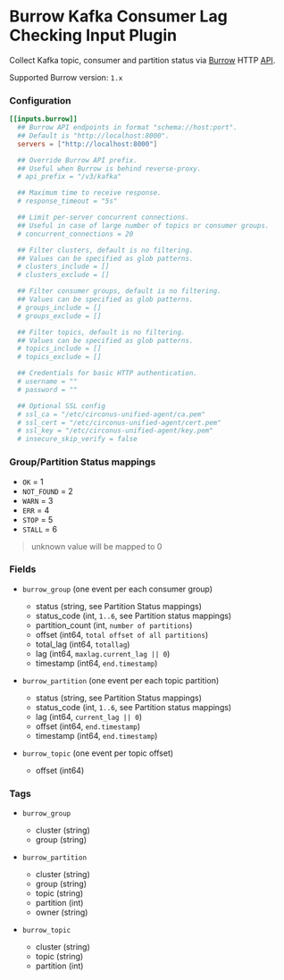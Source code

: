 # Burrow Kafka Consumer Lag Checking Input Plugin

Collect Kafka topic, consumer and partition status
via [Burrow](https://github.com/linkedin/Burrow) HTTP [API](https://github.com/linkedin/Burrow/wiki/HTTP-Endpoint).

Supported Burrow version: `1.x`

### Configuration

```toml
[[inputs.burrow]]
  ## Burrow API endpoints in format "schema://host:port".
  ## Default is "http://localhost:8000".
  servers = ["http://localhost:8000"]

  ## Override Burrow API prefix.
  ## Useful when Burrow is behind reverse-proxy.
  # api_prefix = "/v3/kafka"

  ## Maximum time to receive response.
  # response_timeout = "5s"

  ## Limit per-server concurrent connections.
  ## Useful in case of large number of topics or consumer groups.
  # concurrent_connections = 20

  ## Filter clusters, default is no filtering.
  ## Values can be specified as glob patterns.
  # clusters_include = []
  # clusters_exclude = []

  ## Filter consumer groups, default is no filtering.
  ## Values can be specified as glob patterns.
  # groups_include = []
  # groups_exclude = []

  ## Filter topics, default is no filtering.
  ## Values can be specified as glob patterns.
  # topics_include = []
  # topics_exclude = []

  ## Credentials for basic HTTP authentication.
  # username = ""
  # password = ""

  ## Optional SSL config
  # ssl_ca = "/etc/circonus-unified-agent/ca.pem"
  # ssl_cert = "/etc/circonus-unified-agent/cert.pem"
  # ssl_key = "/etc/circonus-unified-agent/key.pem"
  # insecure_skip_verify = false
```

### Group/Partition Status mappings

* `OK` = 1
* `NOT_FOUND` = 2
* `WARN` = 3
* `ERR` = 4
* `STOP` = 5
* `STALL` = 6

> unknown value will be mapped to 0

### Fields

* `burrow_group` (one event per each consumer group)
  - status (string, see Partition Status mappings)
  - status_code (int, `1..6`, see Partition status mappings)
  - partition_count (int, `number of partitions`)
  - offset (int64, `total offset of all partitions`)
  - total_lag (int64, `totallag`)
  - lag (int64, `maxlag.current_lag || 0`)
  - timestamp (int64, `end.timestamp`)

* `burrow_partition` (one event per each topic partition)
  - status (string, see Partition Status mappings)
  - status_code (int, `1..6`, see Partition status mappings)
  - lag (int64, `current_lag || 0`)
  - offset (int64, `end.timestamp`)
  - timestamp (int64, `end.timestamp`)

* `burrow_topic` (one event per topic offset)
  - offset (int64)


### Tags

* `burrow_group`
  - cluster (string)
  - group (string)

* `burrow_partition`
  - cluster (string)
  - group (string)
  - topic (string)
  - partition (int)
  - owner (string)

* `burrow_topic`
  - cluster (string)
  - topic (string)
  - partition (int)
